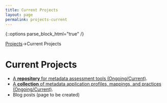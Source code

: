 ```yaml
---
title: Current Projects
layout: page
permalink: projects-current
---
```

   {::options parse_block_html="true" /}

<a href="/Sandbox/projects">Projects</a>->Current Projects

<h1 id="top">Current Projects</h1>

* [A <b>repository</b> for metadata assessment tools (Ongoing/Current)](/Sandbox/tools).
* [A <b>collection</b> of metadata application profiles, mappings, and practices (Ongoing/Current)](https://dlfmetadataassessment.github.io/MetadataSpecsClearinghouse).
* Blog posts (page to be created)
